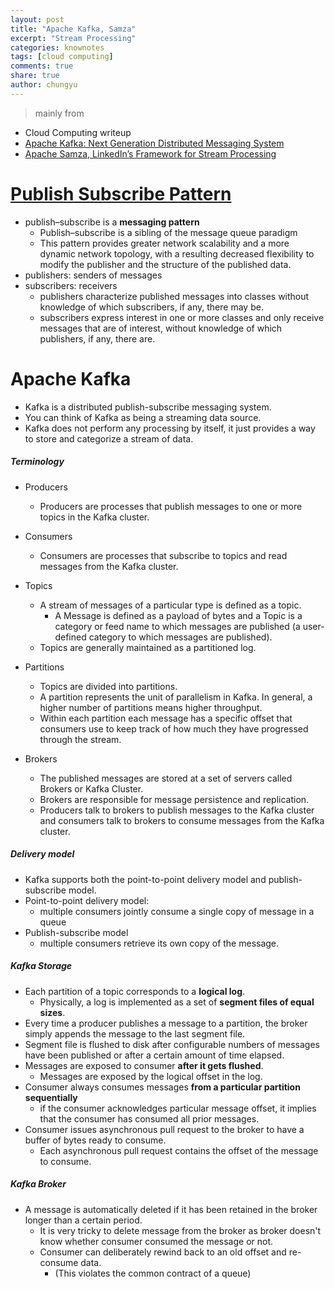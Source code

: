 ```yaml
---
layout: post
title: "Apache Kafka, Samza"
excerpt: "Stream Processing"
categories: knownotes
tags: [cloud computing]
comments: true
share: true
author: chungyu
---
```


> mainly from
  * Cloud Computing writeup
  * [Apache Kafka: Next Generation Distributed Messaging System](https://www.infoq.com/articles/apache-kafka)
  * [Apache Samza, LinkedIn’s Framework for Stream Processing](http://thenewstack.io/apache-samza-linkedins-framework-for-stream-processing/)


# [Publish Subscribe Pattern](https://en.wikipedia.org/wiki/Publish%E2%80%93subscribe_pattern)
* publish–subscribe is a **messaging pattern**
  * Publish–subscribe is a sibling of the message queue paradigm
  * This pattern provides greater network scalability and a more dynamic network topology, with a resulting decreased flexibility to modify the publisher and the structure of the published data.
* publishers: senders of messages
* subscribers: receivers
  * publishers characterize published messages into classes without knowledge of which subscribers, if any, there may be.
  * subscribers express interest in one or more classes and only receive messages that are of interest, without knowledge of which publishers, if any, there are.

# Apache Kafka
* Kafka is a distributed publish-subscribe messaging system.
* You can think of Kafka as being a streaming data source.
* Kafka does not perform any processing by itself, it just provides a way to store and categorize a stream of data.

##### Terminology
* Producers
  * Producers are processes that publish messages to one or more topics in the Kafka cluster.

* Consumers
  * Consumers are processes that subscribe to topics and read messages from the Kafka cluster.

* Topics
  * A stream of messages of a particular type is defined as a topic.
    * A Message is defined as a payload of bytes and a Topic is a category or feed name to which messages are published (a user-defined category to which messages are published).
  * Topics are generally maintained as a partitioned log.

* Partitions
  * Topics are divided into partitions.
  * A partition represents the unit of parallelism in Kafka. In general, a higher number of partitions means higher throughput.
  * Within each partition each message has a specific offset that consumers use to keep track of how much they have progressed through the stream.

* Brokers
  * The published messages are stored at a set of servers called Brokers or Kafka Cluster.
  * Brokers are responsible for message persistence and replication.
  * Producers talk to brokers to publish messages to the Kafka cluster and consumers talk to brokers to consume messages from the Kafka cluster.

##### Delivery model
* Kafka supports both the point-to-point delivery model and publish-subscribe model.
* Point-to-point delivery model:
  * multiple consumers jointly consume a single copy of message in a queue
* Publish-subscribe model
  * multiple consumers retrieve its own copy of the message.

##### Kafka Storage
* Each partition of a topic corresponds to a **logical log**.
  * Physically, a log is implemented as a set of **segment files of equal sizes**.
* Every time a producer publishes a message to a partition, the broker simply appends the message to the last segment file.
* Segment file is flushed to disk after configurable numbers of messages have been published or after a certain amount of time elapsed.
* Messages are exposed to consumer **after it gets flushed**.
  * Messages are exposed by the logical offset in the log.
* Consumer always consumes messages **from a particular partition sequentially**
  * if the consumer acknowledges particular message offset, it implies that the consumer has consumed all prior messages.
* Consumer issues asynchronous pull request to the broker to have a buffer of bytes ready to consume.
  * Each asynchronous pull request contains the offset of the message to consume.

##### Kafka Broker
* A message is automatically deleted if it has been retained in the broker longer than a certain period.
  * It is very tricky to delete message from the broker as broker doesn't know whether consumer consumed the message or not.
  * Consumer can deliberately rewind back to an old offset and re-consume data.
    * (This violates the common contract of a queue)
